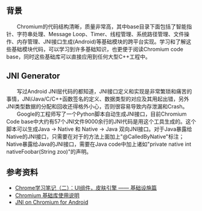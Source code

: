 ## 背景
&emsp;&emsp;Chromium的代码结构清晰，质量非常高，其中base目录下面包括了智能指针、字符串处理、Message Loop、Timer、线程管理、系统路径管理、文件操作、内存管理、JNI接口生成(Android)等基础模块的跨平台实现。学习和了解这些基础模块代码，可以学习到许多基础知识，也更便于阅读Chromium code base，同时这些基础库可以直接应用到任何大型C++工程中。

## JNI Generator
&emsp;&emsp;写过Android JNI层代码的都知道，JNI接口定义和实现是非常繁琐和痛苦的事情，JNI/Java/C/C++函数签名的定义、数据类型的对应及其用起出错，另外JNI类型数据的分配和回收还得格外小心，否则很容易导致内存泄漏和Crash。
<br/>&emsp;&emsp;Google的工程师写了一个Python脚本自动生成JNI接口，目前Chromium Code base中大约有57个JNI文件9000余行的JNI代码是用这个工具生成的。这个脚本可以生成Java -> Native 和 Native -> Java 双向JNI接口。对于Java暴露给Native的JNI接口，只需要在对于的方法上面加上"@CalledByNative"标注；Native暴露给Java的JNI接口，需要在Java code中加上诸如"private native int nativeFoobar(String zoo)"的声明。

## 参考资料
- [Chrome学习笔记（二）：UI组件，皮肤引擎 —— 基础设施篇](http://bigasp.com/archives/520 )
- [Chromium 基础库使用说明](https://www.zybuluo.com/rogeryi/note/56894)
- [JNI on Chromium for Android](https://www.chromium.org/developers/design-documents/android-jni)
